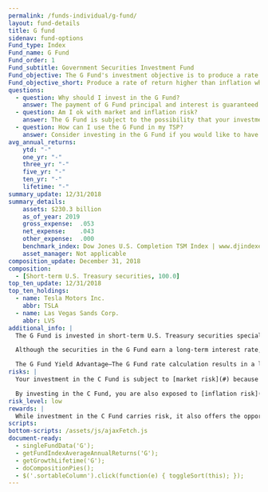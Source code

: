 ```yaml
---
permalink: /funds-individual/g-fund/
layout: fund-details
title: G fund
sidenav: fund-options
Fund_type: Index
Fund_name: G Fund
Fund_order: 1
Fund_subtitle: Government Securities Investment Fund
Fund_objective: The G Fund's investment objective is to produce a rate of return that is higher than inflation while avoiding exposure to credit (default) risk and market price fluctuations.
Fund_objective_short: Produce a rate of return higher than inflation while avoiding exposure to credit (default) risk.
questions:
  - question: Why should I invest in the G Fund?
    answer: The payment of G Fund principal and interest is guaranteed by the U.S. Government. This means that the U.S. Government will always make the required payments.
  - question: Am I ok with market and inflation risk?
    answer: The G Fund is subject to the possibility that your investment will not grow enough to offset the reduction in purchasing power that results from inflation (inflation risk).
  - question: How can I use the G Fund in my TSP?
    answer: Consider investing in the G Fund if you would like to have all or a portion of your TSP account completely protected from loss. If you choose to invest in the G Fund, you are placing a higher priority on the stability and preservation of your money than on the opportunity to potentially achieve greater long-term growth in your account through investment in the other TSP funds.
avg_annual_returns:
    ytd: "-"
    one_yr: "-"
    three_yr: "-"
    five_yr: "-"
    ten_yr: "-"
    lifetime: "-"
summary_update: 12/31/2018
summary_details:
    assets: $230.3 billion
    as_of_year: 2019
    gross_expense:  .053
    net_expense:    .043
    other_expense:  .000
    benchmark_index: Dow Jones U.S. Completion TSM Index | www.djindexes.com
    asset_manager: Not applicable
composition_update: December 31, 2018
composition:
  - [Short-term U.S. Treasury securities, 100.0]
top_ten_update: 12/31/2018
top_ten_holdings:
  - name: Tesla Motors Inc.
    abbr: TSLA
  - name: Las Vegas Sands Corp.
    abbr: LVS
additional_info: |
  The G Fund is invested in short-term U.S. Treasury securities specially issued to the TSP. Payment of principal and interest is guaranteed by the U.S. government. Thus, there is no “credit risk.”

  Although the securities in the G Fund earn a long-term interest rate, the Board’s investment in the G Fund is redeemable on any business day with no risk to principal. The value of  G Fund securities does not fluctuate; only the interest rate changes.

  The G Fund Yield Advantage—The G Fund rate calculation results in a long-term rate being earned on short-term securities. Because long-term interest rates are generally higher than short-term rates, G Fund securities usually earn a higher rate of return than do short-term marketable Treasury securities.
risks: |
  Your investment in the C Fund is subject to [market risk](#) because the prices of the stocks in the S&P 500 Index rise and fall.

  By investing in the C Fund, you are also exposed to [inflation risk](#), meaning your C Fund investment may not grow enough to offset inflation.
risk_level: low
rewards: |
  While investment in the C Fund carries risk, it also offers the opportunity to experience gains from equity ownership of large and mid-sized U.S. company stocks.
scripts:
bottom-scripts: /assets/js/ajaxFetch.js
document-ready:
  - singleFundData('G');
  - getFundIndexAverageAnnualReturns('G');
  - getGrowthLifetime('G');
  - doCompositionPies();
  - $('.sortableColumn').click(function(e) { toggleSort(this); });
---
```

